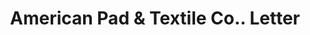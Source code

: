 ---
doi: 10.7916/D8GJ0W30
date_other: '1914'
date_other_textual: '1914'
form: correspondence
genre:
- Letters (correspondence)
name:
- American Pad & Textile Co.
object_in_context_url: https://biggert.cul.columbia.edu/items/view/ave_biggert_01306
subject_hierarchical_geographic:
- Greenfield, Ohio, United States
subject_name:
- American Pad & Textile Co.
title: American Pad & Textile Co.. Letter
sort_title: American Pad & Textile Co.. Letter
call_number: ave_biggert_01306
coordinates:
- 39.35166666666667,-83.3863888888889
pid: ave_biggert_01306
identifiers: ave_biggert_01306
thumbnail: https://derivativo-2.library.columbia.edu/iiif/2/ldpd:343217/full/!256,256/0/native.jpg
permalink: "/biggert/ave_biggert_01306/"
layout: iiif-image-page
---
